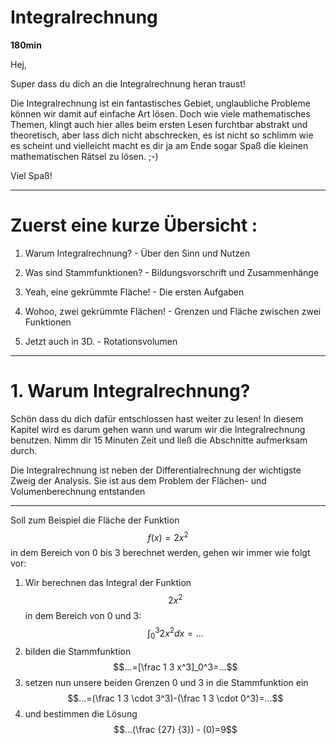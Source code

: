   # Integralrechnung

**180min**

Hej,

Super dass du dich an die Integralrechnung heran traust!

Die Integralrechnung ist ein fantastisches Gebiet, unglaubliche Probleme können wir damit auf einfache Art lösen. Doch wie viele mathematisches Themen, klingt auch hier alles beim ersten Lesen furchtbar abstrakt und theoretisch, aber lass dich nicht abschrecken, es ist nicht so schlimm wie es scheint und vielleicht macht es dir ja am Ende sogar Spaß die kleinen mathematischen Rätsel zu lösen. ;-\)

Viel Spaß!

---

# Zuerst eine kurze Übersicht :

1. Warum Integralrechnung? - Über den Sinn und Nutzen

2. Was sind Stammfunktionen? - Bildungsvorschrift und Zusammenhänge

3. Yeah, eine gekrümmte Fläche! - Die ersten Aufgaben

4. Wohoo, zwei gekrümmte Flächen! - Grenzen und Fläche zwischen zwei Funktionen

5. Jetzt auch in 3D. - Rotationsvolumen

---

# 1. Warum Integralrechnung?

Schön dass du dich dafür entschlossen hast weiter zu lesen! In diesem Kapitel wird es darum gehen wann und warum wir die Integralrechnung benutzen. Nimm dir 15 Minuten Zeit und ließ die Abschnitte aufmerksam durch. 

Die Integralrechnung ist neben der Differentialrechnung der wichtigste Zweig der Analysis. Sie ist aus dem Problem der Flächen- und Volumenberechnung entstanden

---

Soll zum Beispiel die Fläche der Funktion $$f(x)=2x^2$$ in dem Bereich von 0 bis 3 berechnet werden, gehen wir immer wie folgt vor:

1. Wir berechnen das Integral der Funktion$$2x^2$$ in dem Bereich von 0 und 3: $$\int_0^3 2x^2dx=...$$
2. bilden die Stammfunktion $$...=[\frac 1 3 x^3]_0^3=...$$
3. setzen nun unsere beiden Grenzen 0 und 3 in die Stammfunktion ein $$...=(\frac 1 3 \cdot 3^3)-(\frac 1 3 \cdot 0^3)=...$$
4. und bestimmen die Lösung $$...(\frac {27} {3}) - (0)=9$$


